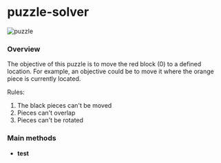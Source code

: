 # puzzle-solver

![puzzle](https://github.com/dacalder/puzzle-solver/blob/master/docs/images/puzzle.png)

<h3> Overview </h3>
The objective of this puzzle is to move the red block (0) to a defined location. For example, an objective could be to move it where the orange piece is currently located. 

Rules:
1. The black pieces can't be moved
2. Pieces can't overlap
3. Pieces can't be rotated

<h3> Main methods </h3>

* **test**
